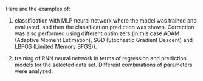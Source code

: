 Here are the examples of:

1. classification with MLP neural network where the model was trained and evaluated, and then the classification prediction was shown. Correction was also performed using different optimizers (in this case ADAM (Adaptive Moment Estimation), SGD (Stochastic Gradient Descent) and LBFGS (Limited Memory BFGS)).
 
2. training of RNN neural network in terms of regression and prediction models for the selected data set. Different combinations of parameters were analyzed.
